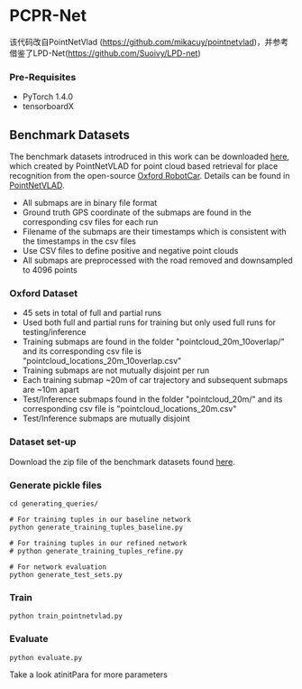 # PCPR-Net
该代码改自PointNetVlad (https://github.com/mikacuy/pointnetvlad)，并参考借鉴了LPD-Net(https://github.com/Suoivy/LPD-net)

### Pre-Requisites
* PyTorch 1.4.0
* tensorboardX

## Benchmark Datasets
The benchmark datasets introdruced in this work can be downloaded [here](https://drive.google.com/open?id=1H9Ep76l8KkUpwILY-13owsEMbVCYTmyx), which created by PointNetVLAD for point cloud based retrieval for place recognition from the open-source [Oxford RobotCar](https://robotcar-dataset.robots.ox.ac.uk/). Details can be found in [PointNetVLAD](https://arxiv.org/abs/1804.03492).
* All submaps are in binary file format
* Ground truth GPS coordinate of the submaps are found in the corresponding csv files for each run
* Filename of the submaps are their timestamps which is consistent with the timestamps in the csv files
* Use CSV files to define positive and negative point clouds
* All submaps are preprocessed with the road removed and downsampled to 4096 points

### Oxford Dataset
* 45 sets in total of full and partial runs
* Used both full and partial runs for training but only used full runs for testing/inference
* Training submaps are found in the folder "pointcloud_20m_10overlap/" and its corresponding csv file is "pointcloud_locations_20m_10overlap.csv"
* Training submaps are not mutually disjoint per run
* Each training submap ~20m of car trajectory and subsequent submaps are ~10m apart
* Test/Inference submaps found in the folder "pointcloud_20m/" and its corresponding csv file is "pointcloud_locations_20m.csv"
* Test/Inference submaps are mutually disjoint

### Dataset set-up
Download the zip file of the benchmark datasets found [here](https://drive.google.com/open?id=1H9Ep76l8KkUpwILY-13owsEMbVCYTmyx).


### Generate pickle files
```
cd generating_queries/

# For training tuples in our baseline network
python generate_training_tuples_baseline.py

# For training tuples in our refined network
# python generate_training_tuples_refine.py

# For network evaluation
python generate_test_sets.py
```

### Train
```
python train_pointnetvlad.py
```

### Evaluate
```
python evaluate.py
```

Take a look atinitPara for more parameters
